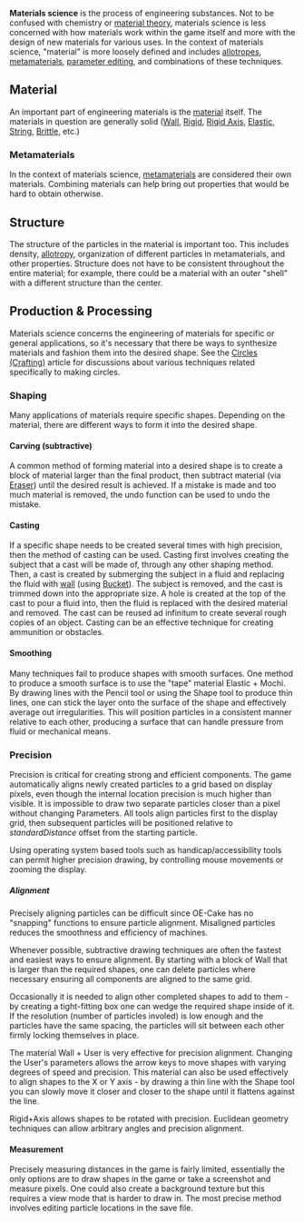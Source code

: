 **Materials science** is the process of engineering substances. Not to be confused with chemistry or [material theory](/Material%20Theory.md "Material Theory"), materials science is less concerned with how materials work within the game itself and more with the design of new materials for various uses. In the context of materials science, "material" is more loosely defined and includes [allotropes](/Allotropy.md "Allotropy"), [metamaterials](/Meta%20Material.md "Meta Material"), [parameter editing](/Parameters.md "Parameters"), and combinations of these techniques.

  

## Material

An important part of engineering materials is the [material](/material.md "material") itself. The materials in question are generally solid ([Wall](/Wall.md "Wall"), [Rigid](/Rigid.md "Rigid"), [Rigid Axis](/Rigid%20Axis.md "Rigid Axis"), [Elastic](/Elastic.md "Elastic"), [String](/String.md "String"), [Brittle](/Brittle.md "Brittle"), etc.)

  

### Metamaterials

In the context of materials science, [metamaterials](/Meta%20Material.md "Meta Material") are considered their own materials. Combining materials can help bring out properties that would be hard to obtain otherwise.

  

## Structure

The structure of the particles in the material is important too. This includes density, [allotropy](/allotropy.md "allotropy"), organization of different particles in metamaterials, and other properties. Structure does not have to be consistent throughout the entire material; for example, there could be a material with an outer "shell" with a different structure than the center.

  

## Production & Processing

Materials science concerns the engineering of materials for specific or general applications, so it's necessary that there be ways to synthesize materials and fashion them into the desired shape. See the [Circles (Crafting)](/Circles%20%28Crafting%29.md "Circles (Crafting)") article for discussions about various techniques related specifically to making circles.

  

### Shaping

Many applications of materials require specific shapes. Depending on the material, there are different ways to form it into the desired shape.

  

#### Carving (subtractive)

A common method of forming material into a desired shape is to create a block of material larger than the final product, then subtract material (via [Eraser](/Eraser.md "Eraser")) until the desired result is achieved. If a mistake is made and too much material is removed, the undo function can be used to undo the mistake.

  

#### Casting

If a specific shape needs to be created several times with high precision, then the method of casting can be used. Casting first involves creating the subject that a cast will be made of, through any other shaping method. Then, a cast is created by submerging the subject in a fluid and replacing the fluid with [wall](/wall.md "wall") (using [Bucket](/Bucket.md "Bucket")). The subject is removed, and the cast is trimmed down into the appropriate size. A hole is created at the top of the cast to pour a fluid into, then the fluid is replaced with the desired material and removed. The cast can be reused ad infinitum to create several rough copies of an object. Casting can be an effective technique for creating ammunition or obstacles.

  

#### Smoothing

Many techniques fail to produce shapes with smooth surfaces. One method to produce a smooth surface is to use the "tape" material Elastic + Mochi. By drawing lines with the Pencil tool or using the Shape tool to produce thin lines, one can stick the layer onto the surface of the shape and effectively average out irregularities. This will position particles in a consistent manner relative to each other, producing a surface that can handle pressure from fluid or mechanical means.

  

### Precision

Precision is critical for creating strong and efficient components. The game automatically aligns newly created particles to a grid based on display pixels, even though the internal location precision is much higher than visible. It is impossible to draw two separate particles closer than a pixel without changing Parameters. All tools align particles first to the display grid, then subsequent particles will be positioned relative to *standardDistance* offset from the starting particle.

Using operating system based tools such as handicap/accessibility tools can permit higher precision drawing, by controlling mouse movements or zooming the display.  

##### Alignment

Precisely aligning particles can be difficult since OE-Cake has no "snapping" functions to ensure particle alignment. Misaligned particles reduces the smoothness and efficiency of machines.

Whenever possible, subtractive drawing techniques are often the fastest and easiest ways to ensure alignment. By starting with a block of Wall that is larger than the required shapes, one can delete particles where necessary ensuring all components are aligned to the same grid.

Occasionally it is needed to align other completed shapes to add to them - by creating a tight-fitting box one can wedge the required shape inside of it. If the resolution (number of particles involed) is low enough and the particles have the same spacing, the particles will sit between each other firmly locking themselves in place.

The material Wall + User is very effective for precision alignment. Changing the User's parameters allows the arrow keys to move shapes with varying degrees of speed and precision. This material can also be used effectively to align shapes to the X or Y axis - by drawing a thin line with the Shape tool you can slowly move it closer and closer to the shape until it flattens against the line.

Rigid+Axis allows shapes to be rotated with precision. Euclidean geometry techniques can allow arbitrary angles and precision alignment.

#### Measurement

Precisely measuring distances in the game is fairly limited, essentially the only options are to draw shapes in the game or take a screenshot and measure pixels. One could also create a background texture but this requires a view mode that is harder to draw in. The most precise method involves editing particle locations in the save file.  
